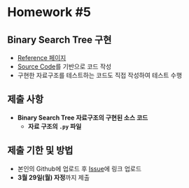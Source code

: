 # Homework #5

## Binary Search Tree 구현

- [Reference 페이지](https://github.com/ai-creatv/algorithm_nklcb1/blob/master/3_DataStructures/3_8_BinarySearchTree/README.md)
- [Source Code](https://github.com/ai-creatv/algorithm_nklcb1/blob/master/3_DataStructures/3_8_BinarySearchTree/src/before.py)를 기반으로 코드 작성
- 구현한 자료구조를 테스트하는 코드도 직접 작성하여 테스트 수행

## 제출 사항

- **Binary Search Tree 자료구조의 구현된 소스 코드**
  - **자료 구조의 `.py` 파일**

## 제출 기한 및 방법

- 본인의 Github에 업로드 후 [Issue](https://github.com/ai-creatv/algorithm_nklcb1/issues)에 링크 업로드
- **3월 29일(월) 자정**까지 제출
